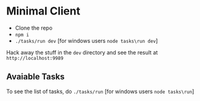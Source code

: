 # Minimal Client

- Clone the repo
- `npm i`
- `./tasks/run dev` [for windows users `node tasks\run dev`]

Hack away the stuff in the `dev` directory and see the result at `http://localhost:9989`

## Avaiable Tasks

To see the list of tasks, do `./tasks/run` [for windows users `node tasks\run`]

